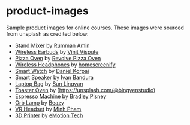 # product-images
Sample product images for online courses. These images were sourced from unsplash as credited below:
* [Stand Mixer](https://unsplash.com/photos/multicolored-stand-mixer-with-glass-case-eIqO4P50MeY) by [Rumman Amin](https://unsplash.com/@rumanamin)
* [Wireless Earbuds](https://unsplash.com/photos/pink-and-white-plastic-tool-IpIqJwxdiog) by [Vinit Vispute](https://unsplash.com/@creativemomentsphotography09)
* [Pizza Oven](https://unsplash.com/photos/a-pizza-is-being-cooked-on-a-grill-tuuJ-FSLZ38) by [Revolve Pizza Oven](https://unsplash.com/@revolvepizzaoven)
* [Wireless Headphones](https://unsplash.com/photos/black-and-red-corded-headphones-wHmI7P5EC5A) by [homescreenify](https://unsplash.com/@homescreenify)
* [Smart Watch](https://unsplash.com/photos/space-gray-apple-watch-with-black-sports-band-hbTKIbuMmBI) by [Daniel Korpai](https://unsplash.com/@danielkorpai)
* [Smart Speaker](https://unsplash.com/photos/blue-and-white-round-light-lZCHy8PLyyo) by [Ivan Bandura](https://unsplash.com/@unstable_affliction)
* [Laptop Bag](https://unsplash.com/photos/blue-backpack-_H0fjILH5Vw) by [Sun Lingyan](https://unsplash.com/@sunlingyan)
* [Toaster Oven](https://unsplash.com/photos/a-person-making-a-toast-7fV3uz9rjPg) by [https://unsplash.com/@bingyenstudio)
* [Espresso Machine](https://unsplash.com/photos/silver-espresso-machine-PE3ITnror-g) by [Bradley Pisney](https://unsplash.com/@bradleypisney)
* [Orb Lamp](https://unsplash.com/photos/black-digital-alarm-clock-at-11-00-toX2sYnycCw) by [Beazy](https://unsplash.com/@beazy)
* [VR Headset](https://unsplash.com/photos/man-in-black-crew-neck-t-shirt-wearing-black-sunglasses-holding-black-smartphone-HI6gy-p-WBI) by [Minh Pham](https://unsplash.com/@minhphamdesign)
* [3D Printer](https://unsplash.com/photos/silver-and-red-3-light-track-light-HPEOsBTn8Ps) by [eMotion Tech](https://unsplash.com/@medias_emotiontech)
